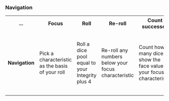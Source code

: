### Navigation

<table>
  <tr>
    <th>...</th>
    <th>Focus</th>
    <th>Roll</th>
    <th>Re-roll</th>
    <th>Count successes</th>
    <th>Check for resistance</th>
    <th>Force success</th>
    <th>Resolve</th>
      </tr>
  
<tr>
    <td style="font-weight: bold;";>Navigation</td>
    <td>Pick a characteristic as the basis of your roll</td>
    <td>Roll a dice pool equal to your Integrity plus 4</td>
    <td>Re-roll any numbers below your focus characteristic</td>
    <td>Count how many dice show the face value of your focus characteristic</td>
    <td>GM rolls and rerolls resistance</td>
    <td>Buy any extra successes by paying 1 Integrity per success, or adding a new Weakness</td>
    <td>Resolve the challenge according to the plan, or abandon the plan if unsuccessful</td>
      </tr>


</table>


</table>